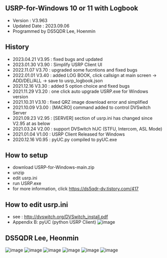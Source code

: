 ## USRP-for-Windows 10 or 11 with Logbook
- Version : V3.963
- Updated Date : 2023.09.06
- Programmed by DS5QDR Lee, Hoenmin


## History
- 2023.04.21 V3.95 : fixed bugs and updated
- 2023.01.30 V3.90 : Simplify USRP Client UI
- 2022.11.07 V3.70 : upgraded some fucntions and fixed bugs
- 2022.01.01 V3.40 : added LOG BOOK, click callsign at main screen -> ADD/DEL/ALL -> save to usrp_logbook.json
- 2021.12.16 V3.30 : added 5 option choice and fixed bugs
- 2021.11.29 V3.20 : one click auto upgrade USRP.exe for Windows version
- 2021.10.31 V3.10 : fixed QRZ image download error and simplified
- 2021.10.09 V3.00 : [MACRO] command added to control DVSwitch Server
- 2021.09.23 V2.95 : [SERVER] section of usrp.ini has changed since V2.95 at as below
- 2021.03.24 V2.00 : support DVSwitch hUC (STFU, Intercom, ASL Mode) 
- 2021.01.04 V1.00 : USRP Client Released for Windows
- 2020.12.16 V0.95 : pyUC.py compiled to pyUC.exe

## How to setup
- download USRP-for-Windows-main.zip
- unzip
- edit usrp.ini
- run USRP.exe
- for more information, click https://ds5qdr-dv.tistory.com/417

## How to edit usrp.ini
- see : http://dvswitch.org/DVSwitch_install.pdf
- Appendix B: pyUC (python USRP Client)
![image](https://user-images.githubusercontent.com/64110724/134375327-b36d3c95-b887-4ac5-82a7-c5c620e5acfe.png)


## DS5QDR Lee, Heonmin
![image](https://github.com/ds5qdr/USRP-for-Windows/assets/64110724/edb78a74-51c9-49bd-9e0e-0f9f846280ab)
![image](https://github.com/ds5qdr/USRP-for-Windows/assets/64110724/59a3d46e-6fad-4270-9db4-e26d648176fe)
![image](https://github.com/ds5qdr/USRP-for-Windows/assets/64110724/a2f02d1c-c895-4532-87b0-506f21e224d2)
![image](https://github.com/ds5qdr/USRP-for-Windows/assets/64110724/468ac13f-c708-4638-b61f-8180150e79a7)
![image](https://github.com/ds5qdr/USRP-for-Windows/assets/64110724/5ffef67b-294f-4482-a8d6-5c29e8456644)
![image](https://github.com/ds5qdr/USRP-for-Windows/assets/64110724/93e61204-2499-48a1-a6bc-9c2db027ed9f)
